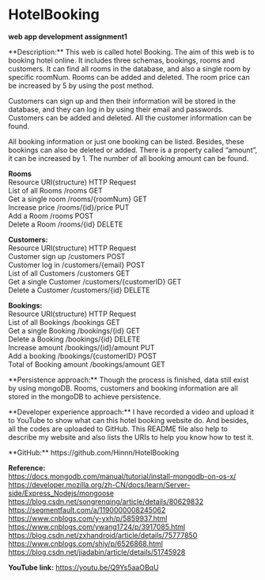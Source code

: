 # HotelBooking
**web app development assignment1**

<p>**Description:** This web is called hotel Booking. The aim of this web is to booking hotel online. It includes three schemas, bookings, rooms and customers. It can find all rooms in the database, and also a single room by specific roomNum. Rooms can be added and deleted. The room price can be increased by 5 by using the post method.</p>
<p>Customers can sign up and then their information will be stored in the database, and they can log in by using their email and passwords. Customers can be added and deleted. All the customer information can be found.</p>
<p>All booking information or just one booking can be listed. Besides, these bookings can also be deleted or added. There is a property called “amount”, it can be increased by 1. The number of all booking amount can be found.</p>

**Rooms**<br>
Resource               URI(structure)          HTTP Request<br>
List of all Rooms          /rooms                GET<br>
Get a single room          /rooms/{roomNum}      GET<br>
Increase price             /rooms/{id}/price     PUT<br>
Add a Room                 /rooms                POST<br>
Delete a Room              /rooms/{id}           DELETE<br>

**Customers:**<br>
Resource                URI(structure)       HTTP Request<br>
Customer sign up        /customers               POST<br>
Customer log in	       /customers/{email}        POST<br>
List of all Customers   /customers               GET<br>
Get a single Customer   /customers/{customerID}  GET<br>
Delete a Customer       /customers/{id}	         DELETE<br>

**Bookings:**<br>
Resource                URI(structure)       HTTP Request<br>
List of all Bookings     /bookings               GET<br>
Get a single Booking     /bookings/{id}          GET<br>
Delete a Booking         /bookings/{id}          DELETE<br>
Increase amount          /bookings/{id}/amount   PUT<br>
Add a booking            /bookings/{customerID}  POST<br>
Total of Booking amount  /bookings/amount        GET<br>


<p>**Persistence approach:** Though the process is finished, data still exist by using mongoDB. Rooms, customers and booking information are all stored in the mongoDB to achieve persistence.</p>

<p>**Developer experience approach:** I have recorded a video and upload it to YouTube to show what can this hotel booking website do. And besides, all the codes are uploaded to GitHub. This README file also help to describe my website and also lists the URIs to help you know how to test it.</p>
<p>**GitHub:** https://github.com/Hinnn/HotelBooking</p>

**Reference:** <br>
https://docs.mongodb.com/manual/tutorial/install-mongodb-on-os-x/<br>
https://developer.mozilla.org/zh-CN/docs/learn/Server-side/Express_Nodejs/mongoose<br>
https://blog.csdn.net/songrenqing/article/details/80629832<br>
https://segmentfault.com/a/1190000008245062<br>
https://www.cnblogs.com/y-yxh/p/5859937.html<br>
https://www.cnblogs.com/ywang1724/p/3917085.html<br>
https://blog.csdn.net/zxhandroid/article/details/75777850<br>
https://www.cnblogs.com/shiy/p/6526868.html<br>
https://blog.csdn.net/jiadabin/article/details/51745928<br>


**YouTube link:** https://youtu.be/Q9Ys5aaOBqU<br>


